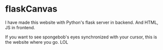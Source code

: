 # flaskCanvas

I have made this website with Python's flask server in backend. And HTML, JS in frontend. 

If you want to see spongebob's eyes synchronized with your cursor, this is the website where you go. LOL


